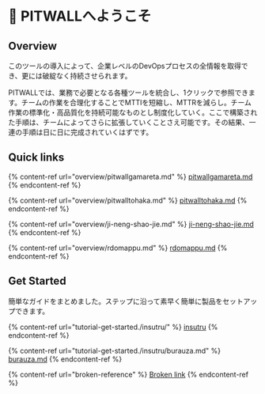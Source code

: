# 👋 PITWALLへようこそ

## Overview

このツールの導入によって、企業レベルのDevOpsプロセスの全情報を取得でき、更には破綻なく持続させられます。

PITWALLでは、業務で必要となる各種ツールを統合し、1クリックで参照できます。チームの作業を合理化することでMTTIを短縮し、MTTRを減らし。チーム作業の標準化・高品質化を持続可能なものとし制度化していく。ここで構築された手順は、チームによってさらに拡張していくことさえ可能です。その結果、一連の手順は日に日に完成されていくはずです。

## Quick links

{% content-ref url="overview/pitwallgamareta.md" %}
[pitwallgamareta.md](overview/pitwallgamareta.md)
{% endcontent-ref %}

{% content-ref url="overview/pitwalltohaka.md" %}
[pitwalltohaka.md](overview/pitwalltohaka.md)
{% endcontent-ref %}

{% content-ref url="overview/ji-neng-shao-jie.md" %}
[ji-neng-shao-jie.md](overview/ji-neng-shao-jie.md)
{% endcontent-ref %}

{% content-ref url="overview/rdomappu.md" %}
[rdomappu.md](overview/rdomappu.md)
{% endcontent-ref %}

## Get Started

簡単なガイドをまとめました。ステップに沿って素早く簡単に製品をセットアップできます。

{% content-ref url="tutorial-get-started./insutru/" %}
[insutru](tutorial-get-started./insutru/)
{% endcontent-ref %}

{% content-ref url="tutorial-get-started./insutru/burauza.md" %}
[burauza.md](tutorial-get-started./insutru/burauza.md)
{% endcontent-ref %}

{% content-ref url="broken-reference" %}
[Broken link](broken-reference)
{% endcontent-ref %}
